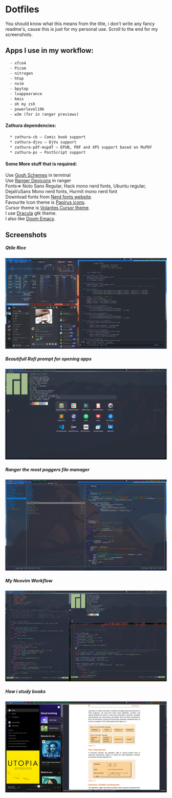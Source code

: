 # Dotfiles
You should know what this means from the title, i don't write any fancy readme's, cause this is just for my personal use. Scroll to the end for my screenshots.  

## Apps I use in my workflow: 
      - xfce4
      - Picom
      - nitrogen
      - htop
      - nvim
      - bpytop
      - lxappearance
      - kmix
      - oh my zsh
      - powerlevel10k
      - w3m (for in ranger previews)

#### Zathura dependencies:
      * zathura-cb — Comic book support
      * zathura-djvu — DjVu support
      * zathura-pdf-mupdf — EPUB, PDF and XPS support based on MuPDF
      * zathura-ps — PostScript support


#### Some More stuff that is required:

Use [Gogh Schemes](https://mayccoll.github.io/Gogh/) in terminal<br>
Use [Ranger Devicons](https://github.com/alexanderjeurissen/ranger_devicons) in ranger<br>
Fonts=> Noto Sans Regular, Hack mono nerd fonts, Ubuntu regular, DejaVuSans Mono nerd fonts, Hurmit mono nerd font<br>
Download fonts from [Nerd fonts website](https://www.nerdfonts.com/). <br>
Favourite Icon theme is [Papirus icons](https://github.com/PapirusDevelopmentTeam/papirus-icon-theme).<br>
Cursor theme is [Volantes Cursor theme](https://github.com/varlesh/volantes-cursors).<br>
I use [Dracula](https://draculatheme.com/gtk) gtk theme.<br>
I also like [Doom Emacs](https://github.com/hlissner/doom-emacs).

## Screenshots

##### Qtile Rice
![Qtile Rice](/screenies/qtile.png)

##### Beautifull Rofi prompt for opening apps
![Qtile With rofi](/screenies/rofi.png)

##### Ranger the most poggers file manager
![Ranger Look](/screenies/ranger.png)

##### My Neovim Workflow
![neovim looks](/screenies/nvim.png)

##### How i study books
![study](/screenies/study.png)
